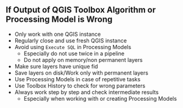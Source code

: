 ## If Output of QGIS Toolbox Algorithm or Processing Model is Wrong

- Only work with one QGIS instance
- Regularly close and use fresh QGIS instance
- Avoid using `Execute SQL` in Processing Models
  - Especially do not use twice in a pipeline
  - Do not apply on memory/non permanent layers
- Make sure layers have unique fid
- Save layers on disk/Work only with permanent layers
- Use Processing Models in case of repetitive tasks
- Use Toolbox History to check for wrong parameters
- Always work step by step and check intermediate results
  - Especially when working with or creating Processing Models
